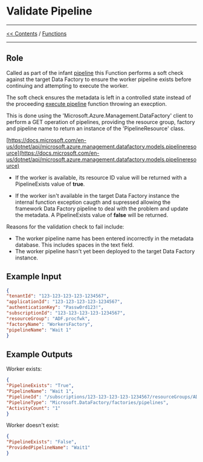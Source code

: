 # Validate Pipeline

___
[<< Contents](/procfwk/contents) / [Functions](/procfwk/functions)

___

## Role

Called as part of the infant [pipeline](/procfwk/pipelines) this Function performs a soft check against the target Data Factory to ensure the worker pipeline exists before continuing and attempting to execute the worker.

The soft check ensures the metadata is left in a controlled state instead of the proceeding [execute pipeline](/procfwk/executepipeline) function throwing an execption.

This is done using the 'Microsoft.Azure.Management.DataFactory' client to perform a GET operation of pipelines, providing the resource group, factory and pipeline name to return an instance of the 'PipelineResource' class.

[https://docs.microsoft.com/en-us/dotnet/api/microsoft.azure.management.datafactory.models.pipelineresource](https://docs.microsoft.com/en-us/dotnet/api/microsoft.azure.management.datafactory.models.pipelineresource)

- If the worker is available, its resource ID value will be returned with a PipelineExists value of __true__.

- If the worker isn't available in the target Data Factory instance the internal function exception caugth and supressed allowing the framework Data Factory pipeline to deal with the problem and update the metadata. A PipelineExists value of __false__ will be returned.

Reasons for the validation check to fail include:
- The worker pipeline name has been entered incorrectly in the metadata database. This includes spaces in the text field.
- The worker pipeline hasn't yet been deployed to the target Data Factory instance.

## Example Input

```json
{
"tenantId": "123-123-123-123-1234567",
"applicationId": "123-123-123-123-1234567",
"authenticationKey": "Passw0rd123!",
"subscriptionId": "123-123-123-123-1234567",
"resourceGroup": "ADF.procfwk",
"factoryName": "WorkersFactory",
"pipelineName": "Wait 1"
}
```

## Example Outputs

Worker exists:

```json
{
"PipelineExists": "True",
"PipelineName": "Wait 1",
"PipelineId": "/subscriptions/123-123-123-123-1234567/resourceGroups/ADF.procfwk/providers/Microsoft.DataFactory/factories/WorkersFactory/pipelines/Wait 1",
"PipelineType": "Microsoft.DataFactory/factories/pipelines",
"ActivityCount": "1"
}
```

Worker doesn't exist:

```json
{
"PipelineExists": "False",
"ProvidedPipelineName": "Wait1"
}
```